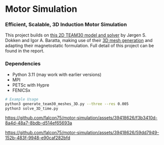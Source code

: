
# Motor Simulation

### Efficient, Scalable, 3D Induction Motor Simulation

This project builds on [this 2D TEAM30 model and solver](https://github.com/Wells-Group/TEAM30) by Jørgen S. Dokken and Igor A. Baratta, making use of their [3D mesh generation](./generate_team30_meshes_3D.py) and adapting their magnetostatic formulation. Full detail of this project can be found in the report.

### Dependencies
- Python 3.11 (may work with earlier versions)
- MPI
- PETSc with Hypre
- FENICSx

``` bash
# Example Usage
python3 generate_team30_meshes_3D.py --three --res 0.005
python3 solve_3D_time.py
```

https://github.com/falcon75/motor-simulation/assets/39418626/f3b3410d-8a4d-48a7-8bdb-d514ef65693a

https://github.com/falcon75/motor-simulation/assets/39418626/59dd7949-152b-483f-9948-e90caf282bfd
